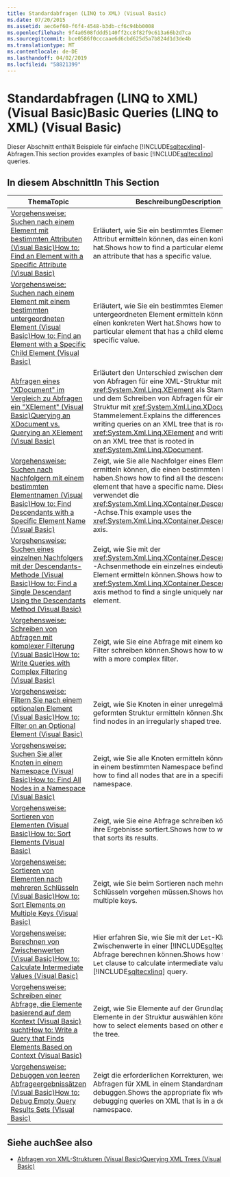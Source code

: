 ```yaml
---
title: Standardabfragen (LINQ to XML) (Visual Basic)
ms.date: 07/20/2015
ms.assetid: aec6ef60-f6f4-4548-b3db-cf6c94bb0008
ms.openlocfilehash: 9f4a0508fddd5140ff2cc8f82f9c613a66b2d7ca
ms.sourcegitcommit: bce0586f0cccaae6d6cbd625d5a7b824d1d3de4b
ms.translationtype: MT
ms.contentlocale: de-DE
ms.lasthandoff: 04/02/2019
ms.locfileid: "58821399"
---
```

# <a name="basic-queries-linq-to-xml-visual-basic"></a><span data-ttu-id="375cd-102">Standardabfragen (LINQ to XML) (Visual Basic)</span><span class="sxs-lookup"><span data-stu-id="375cd-102">Basic Queries (LINQ to XML) (Visual Basic)</span></span>
<span data-ttu-id="375cd-103">Dieser Abschnitt enthält Beispiele für einfache [!INCLUDE[sqltecxlinq](~/includes/sqltecxlinq-md.md)]-Abfragen.</span><span class="sxs-lookup"><span data-stu-id="375cd-103">This section provides examples of basic [!INCLUDE[sqltecxlinq](~/includes/sqltecxlinq-md.md)] queries.</span></span>  
  
## <a name="in-this-section"></a><span data-ttu-id="375cd-104">In diesem Abschnitt</span><span class="sxs-lookup"><span data-stu-id="375cd-104">In This Section</span></span>  
  
|<span data-ttu-id="375cd-105">Thema</span><span class="sxs-lookup"><span data-stu-id="375cd-105">Topic</span></span>|<span data-ttu-id="375cd-106">Beschreibung</span><span class="sxs-lookup"><span data-stu-id="375cd-106">Description</span></span>|  
|-----------|-----------------|  
|[<span data-ttu-id="375cd-107">Vorgehensweise: Suchen nach einem Element mit bestimmten Attributen (Visual Basic)</span><span class="sxs-lookup"><span data-stu-id="375cd-107">How to: Find an Element with a Specific Attribute (Visual Basic)</span></span>](../../../../visual-basic/programming-guide/concepts/linq/how-to-find-an-element-with-a-specific-attribute.md)|<span data-ttu-id="375cd-108">Erläutert, wie Sie ein bestimmtes Element mit einem Attribut ermitteln können, das einen konkreten Wert hat.</span><span class="sxs-lookup"><span data-stu-id="375cd-108">Shows how to find a particular element that has an attribute that has a specific value.</span></span>|  
|[<span data-ttu-id="375cd-109">Vorgehensweise: Suchen nach einem Element mit einem bestimmten untergeordneten Element (Visual Basic)</span><span class="sxs-lookup"><span data-stu-id="375cd-109">How to: Find an Element with a Specific Child Element (Visual Basic)</span></span>](../../../../visual-basic/programming-guide/concepts/linq/how-to-find-an-element-with-a-specific-child-element.md)|<span data-ttu-id="375cd-110">Erläutert, wie Sie ein bestimmtes Element mit einem untergeordneten Element ermitteln können, das einen konkreten Wert hat.</span><span class="sxs-lookup"><span data-stu-id="375cd-110">Shows how to find a particular element that has a child element that has a specific value.</span></span>|  
|[<span data-ttu-id="375cd-111">Abfragen eines "XDocument" im Vergleich zu Abfragen ein "XElement" (Visual Basic)</span><span class="sxs-lookup"><span data-stu-id="375cd-111">Querying an XDocument vs. Querying an XElement (Visual Basic)</span></span>](../../../../visual-basic/programming-guide/concepts/linq/querying-an-xdocument-vs-querying-an-xelement.md)|<span data-ttu-id="375cd-112">Erläutert den Unterschied zwischen dem Schreiben von Abfragen für eine XML-Struktur mit <xref:System.Xml.Linq.XElement> als Stammelement und dem Schreiben von Abfragen für eine XML-Struktur mit <xref:System.Xml.Linq.XDocument> als Stammelement.</span><span class="sxs-lookup"><span data-stu-id="375cd-112">Explains the differences between writing queries on an XML tree that is rooted in <xref:System.Xml.Linq.XElement> and writing queries on an XML tree that is rooted in <xref:System.Xml.Linq.XDocument>.</span></span>|  
|[<span data-ttu-id="375cd-113">Vorgehensweise: Suchen nach Nachfolgern mit einem bestimmten Elementnamen (Visual Basic)</span><span class="sxs-lookup"><span data-stu-id="375cd-113">How to: Find Descendants with a Specific Element Name (Visual Basic)</span></span>](../../../../visual-basic/programming-guide/concepts/linq/how-to-find-descendants-with-a-specific-element-name.md)|<span data-ttu-id="375cd-114">Zeigt, wie Sie alle Nachfolger eines Elements ermitteln können, die einen bestimmten Namen haben.</span><span class="sxs-lookup"><span data-stu-id="375cd-114">Shows how to find all the descendants of an element that have a specific name.</span></span> <span data-ttu-id="375cd-115">Dieses Beispiel verwendet die <xref:System.Xml.Linq.XContainer.Descendants%2A>-Achse.</span><span class="sxs-lookup"><span data-stu-id="375cd-115">This example uses the <xref:System.Xml.Linq.XContainer.Descendants%2A> axis.</span></span>|  
|[<span data-ttu-id="375cd-116">Vorgehensweise: Suchen eines einzelnen Nachfolgers mit der Descendants-Methode (Visual Basic)</span><span class="sxs-lookup"><span data-stu-id="375cd-116">How to: Find a Single Descendant Using the Descendants Method (Visual Basic)</span></span>](../../../../visual-basic/programming-guide/concepts/linq/how-to-find-a-single-descendant-using-the-descendants-method.md)|<span data-ttu-id="375cd-117">Zeigt, wie Sie mit der <xref:System.Xml.Linq.XContainer.Descendants%2A>-Achsenmethode ein einzelnes eindeutig benanntes Element ermitteln können.</span><span class="sxs-lookup"><span data-stu-id="375cd-117">Shows how to use the <xref:System.Xml.Linq.XContainer.Descendants%2A> axis method to find a single uniquely named element.</span></span>|  
|[<span data-ttu-id="375cd-118">Vorgehensweise: Schreiben von Abfragen mit komplexer Filterung (Visual Basic)</span><span class="sxs-lookup"><span data-stu-id="375cd-118">How to: Write Queries with Complex Filtering (Visual Basic)</span></span>](../../../../visual-basic/programming-guide/concepts/linq/how-to-write-queries-with-complex-filtering.md)|<span data-ttu-id="375cd-119">Zeigt, wie Sie eine Abfrage mit einem komplexeren Filter schreiben können.</span><span class="sxs-lookup"><span data-stu-id="375cd-119">Shows how to write a query with a more complex filter.</span></span>|  
|[<span data-ttu-id="375cd-120">Vorgehensweise: Filtern Sie nach einem optionalen Element (Visual Basic)</span><span class="sxs-lookup"><span data-stu-id="375cd-120">How to: Filter on an Optional Element (Visual Basic)</span></span>](../../../../visual-basic/programming-guide/concepts/linq/how-to-filter-on-an-optional-element.md)|<span data-ttu-id="375cd-121">Zeigt, wie Sie Knoten in einer unregelmäßig geformten Struktur ermitteln können.</span><span class="sxs-lookup"><span data-stu-id="375cd-121">Shows how to find nodes in an irregularly shaped tree.</span></span>|  
|[<span data-ttu-id="375cd-122">Vorgehensweise: Suchen Sie aller Knoten in einem Namespace (Visual Basic)</span><span class="sxs-lookup"><span data-stu-id="375cd-122">How to: Find All Nodes in a Namespace (Visual Basic)</span></span>](../../../../visual-basic/programming-guide/concepts/linq/how-to-find-all-nodes-in-a-namespace.md)|<span data-ttu-id="375cd-123">Zeigt, wie Sie alle Knoten ermitteln können, die sich in einem bestimmten Namespace befinden.</span><span class="sxs-lookup"><span data-stu-id="375cd-123">Shows how to find all nodes that are in a specific namespace.</span></span>|  
|[<span data-ttu-id="375cd-124">Vorgehensweise: Sortieren von Elementen (Visual Basic)</span><span class="sxs-lookup"><span data-stu-id="375cd-124">How to: Sort Elements (Visual Basic)</span></span>](../../../../visual-basic/programming-guide/concepts/linq/how-to-sort-elements.md)|<span data-ttu-id="375cd-125">Zeigt, wie Sie eine Abfrage schreiben können, die ihre Ergebnisse sortiert.</span><span class="sxs-lookup"><span data-stu-id="375cd-125">Shows how to write a query that sorts its results.</span></span>|  
|[<span data-ttu-id="375cd-126">Vorgehensweise: Sortieren von Elementen nach mehreren Schlüsseln (Visual Basic)</span><span class="sxs-lookup"><span data-stu-id="375cd-126">How to: Sort Elements on Multiple Keys (Visual Basic)</span></span>](../../../../visual-basic/programming-guide/concepts/linq/how-to-sort-elements-on-multiple-keys.md)|<span data-ttu-id="375cd-127">Zeigt, wie Sie beim Sortieren nach mehreren Schlüsseln vorgehen müssen.</span><span class="sxs-lookup"><span data-stu-id="375cd-127">Shows how to sort on multiple keys.</span></span>|  
|[<span data-ttu-id="375cd-128">Vorgehensweise: Berechnen von Zwischenwerten (Visual Basic)</span><span class="sxs-lookup"><span data-stu-id="375cd-128">How to: Calculate Intermediate Values (Visual Basic)</span></span>](../../../../visual-basic/programming-guide/concepts/linq/how-to-calculate-intermediate-values.md)|<span data-ttu-id="375cd-129">Hier erfahren Sie, wie Sie mit der `Let`-Klausel Zwischenwerte in einer [!INCLUDE[sqltecxlinq](~/includes/sqltecxlinq-md.md)]-Abfrage berechnen können.</span><span class="sxs-lookup"><span data-stu-id="375cd-129">Shows how to use the `Let` clause to calculate intermediate values in a [!INCLUDE[sqltecxlinq](~/includes/sqltecxlinq-md.md)] query.</span></span>|  
|[<span data-ttu-id="375cd-130">Vorgehensweise: Schreiben einer Abfrage, die Elemente basierend auf dem Kontext (Visual Basic) sucht</span><span class="sxs-lookup"><span data-stu-id="375cd-130">How to: Write a Query that Finds Elements Based on Context (Visual Basic)</span></span>](../../../../visual-basic/programming-guide/concepts/linq/how-to-write-a-query-that-finds-elements-based-on-context.md)|<span data-ttu-id="375cd-131">Zeigt, wie Sie Elemente auf der Grundlage anderer Elemente in der Struktur auswählen können.</span><span class="sxs-lookup"><span data-stu-id="375cd-131">Shows how to select elements based on other elements in the tree.</span></span>|  
|[<span data-ttu-id="375cd-132">Vorgehensweise: Debuggen von leeren Abfrageergebnissätzen (Visual Basic)</span><span class="sxs-lookup"><span data-stu-id="375cd-132">How to: Debug Empty Query Results Sets (Visual Basic)</span></span>](../../../../visual-basic/programming-guide/concepts/linq/how-to-debug-empty-query-results-sets.md)|<span data-ttu-id="375cd-133">Zeigt die erforderlichen Korrekturen, wenn Sie Abfragen für XML in einem Standardnamespace debuggen.</span><span class="sxs-lookup"><span data-stu-id="375cd-133">Shows the appropriate fix when debugging queries on XML that is in a default namespace.</span></span>|  
  
## <a name="see-also"></a><span data-ttu-id="375cd-134">Siehe auch</span><span class="sxs-lookup"><span data-stu-id="375cd-134">See also</span></span>

- [<span data-ttu-id="375cd-135">Abfragen von XML-Strukturen (Visual Basic)</span><span class="sxs-lookup"><span data-stu-id="375cd-135">Querying XML Trees (Visual Basic)</span></span>](../../../../visual-basic/programming-guide/concepts/linq/querying-xml-trees.md)
